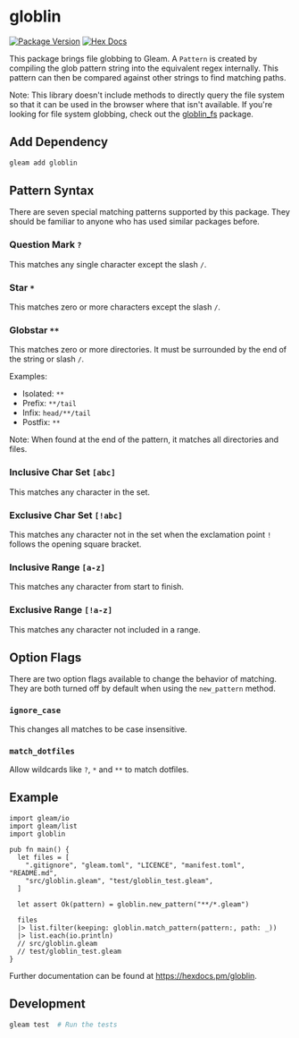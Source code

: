 # globlin

[![Package Version](https://img.shields.io/hexpm/v/globlin)](https://hex.pm/packages/globlin)
[![Hex Docs](https://img.shields.io/badge/hex-docs-ffaff3)](https://hexdocs.pm/globlin/)

This package brings file globbing to Gleam. A `Pattern` is created by compiling the glob pattern string into the equivalent regex internally. This pattern can then be compared against other strings to find matching paths.

Note: This library doesn't include methods to directly query the file system so that it can be used in the browser where that isn't available. If you're looking for file system globbing, check out the [globlin_fs](https://hexdocs.pm/globlin_fs/index.html) package.

## Add Dependency

```sh
gleam add globlin
```

## Pattern Syntax

There are seven special matching patterns supported by this package. They should be familiar to anyone who has used similar packages before.

### Question Mark `?`

This matches any single character except the slash `/`.

### Star `*`

This matches zero or more characters except the slash `/`.

### Globstar `**`

This matches zero or more directories. It must be surrounded by the end of the string or slash `/`.

Examples:
- Isolated: `**`
- Prefix: `**/tail`
- Infix: `head/**/tail`
- Postfix: `**`

Note: When found at the end of the pattern, it matches all directories and files.

### Inclusive Char Set `[abc]`

This matches any character in the set.

### Exclusive Char Set `[!abc]`

This matches any character not in the set when the exclamation point `!` follows the opening square bracket.

### Inclusive Range `[a-z]`

This matches any character from start to finish.

### Exclusive Range `[!a-z]`

This matches any character not included in a range.

## Option Flags

There are two option flags available to change the behavior of matching. They are both turned off by default when using the `new_pattern` method.

### `ignore_case`

This changes all matches to be case insensitive.

### `match_dotfiles`

Allow wildcards like `?`, `*` and `**` to match dotfiles.

## Example

```gleam
import gleam/io
import gleam/list
import globlin

pub fn main() {
  let files = [
    ".gitignore", "gleam.toml", "LICENCE", "manifest.toml", "README.md",
    "src/globlin.gleam", "test/globlin_test.gleam",
  ]

  let assert Ok(pattern) = globlin.new_pattern("**/*.gleam")

  files
  |> list.filter(keeping: globlin.match_pattern(pattern:, path: _))
  |> list.each(io.println)
  // src/globlin.gleam
  // test/globlin_test.gleam
}
```

Further documentation can be found at <https://hexdocs.pm/globlin>.

## Development

```sh
gleam test  # Run the tests
```
